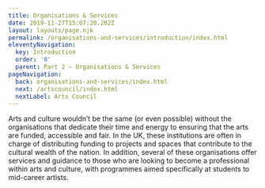 ```yaml
---
title: Organisations & Services
date: 2019-11-27T15:07:20.202Z
layout: layouts/page.njk
permalink: /organisations-and-services/introduction/index.html
eleventyNavigation:
  key: Introduction
  order: '0'
  parent: Part 2 – Organisations & Services
pageNavigation:
  back: organisations-and-services/index.html
  next: /artscouncil/index.html
  nextLabel: Arts Council
---
```

Arts and culture wouldn’t be the same (or even possible) without the organisations that dedicate their time and energy to ensuring that the arts are funded, accessible and fair. In the UK, these institutions are often in charge of distributing funding to projects and spaces that contribute to the cultural wealth of the nation. In addition, several of these organisations offer services and guidance to those who are looking to become a professional within arts and culture, with programmes aimed specifically at students to mid-career artists.
